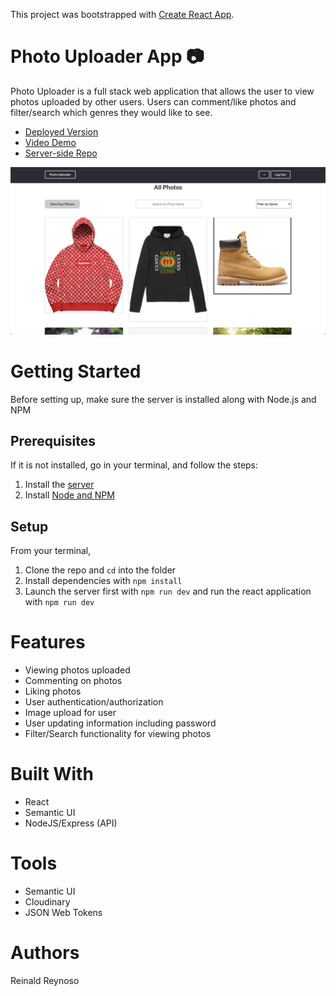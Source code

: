 This project was bootstrapped with [Create React App](https://github.com/facebook/create-react-app).

# Photo Uploader App 📷
Photo Uploader is a full stack web application that allows the user to view photos uploaded by other users. Users can comment/like photos and filter/search which genres they would like to see.

* [Deployed Version](https://photo-uploader-react.herokuapp.com/)
* [Video Demo](https://www.youtube.com/watch?v=QMpfjpzMgsc)
* [Server-side Repo](https://github.com/reireynoso/photo-mern) 

![Image of Sample](public/sample-image.png)

# Getting Started
Before setting up, make sure the server is installed along with Node.js and NPM

## Prerequisites
If it is not installed, go in your terminal, and follow the steps:

1. Install the [server](https://github.com/reireynoso/photo-mern) 
2. Install [Node and NPM](https://www.npmjs.com/get-npm)

## Setup

From your terminal,

1. Clone the repo and `cd` into the folder
2. Install dependencies with `npm install`
3. Launch the server first with `npm run dev` and run the react application with `npm run dev`

# Features
- Viewing photos uploaded
- Commenting on photos
- Liking photos
- User authentication/authorization
- Image upload for user
- User updating information including password
- Filter/Search functionality for viewing photos

# Built With
* React
* Semantic UI 
* NodeJS/Express (API)

# Tools
* Semantic UI
* Cloudinary
* JSON Web Tokens

# Authors
Reinald Reynoso